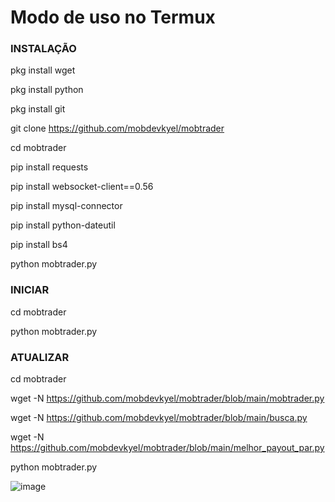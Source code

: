 # Modo de uso no Termux

### INSTALAÇÃO ###

pkg install wget

pkg install python

pkg install git

git clone https://github.com/mobdevkyel/mobtrader

cd mobtrader

pip install requests

pip install websocket-client==0.56

pip install mysql-connector

pip install python-dateutil

pip install bs4

python mobtrader.py

### INICIAR ###

cd mobtrader

python mobtrader.py

### ATUALIZAR ###

cd mobtrader

wget -N https://github.com/mobdevkyel/mobtrader/blob/main/mobtrader.py

wget -N https://github.com/mobdevkyel/mobtrader/blob/main/busca.py

wget -N https://github.com/mobdevkyel/mobtrader/blob/main/melhor_payout_par.py

python mobtrader.py

![image](https://user-images.githubusercontent.com/79609322/113521180-271bb300-956e-11eb-9dc8-171970933fc0.png)
